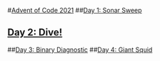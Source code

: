 #[Advent of Code 2021](https://adventofcode.com/2021)
##[Day 1: Sonar Sweep](https://adventofcode.com/2021/day/1)
## [Day 2: Dive!](https://adventofcode.com/2021/day/2)
##[Day 3: Binary Diagnostic](https://adventofcode.com/2021/day/3)
##[Day 4: Giant Squid](https://adventofcode.com/2021/day/4)
